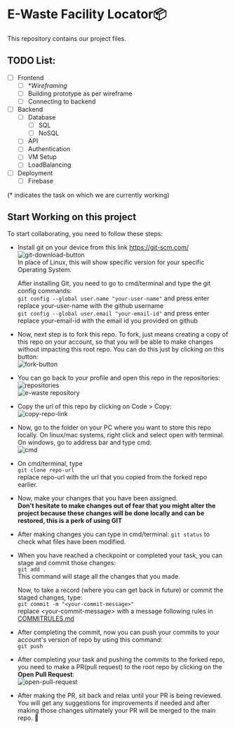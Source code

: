 # E-Waste Facility Locator:package:
This repository contains our project files. 

## TODO List:  
- [ ] Frontend
  - [ ] **Wireframing*
  - [ ] Building prototype as per wireframe
  - [ ] Connecting to backend

- [ ] Backend
  - [ ] Database
    - [ ] SQL
    - [ ] NoSQL 
  - [ ] API
  - [ ] Authentication
  - [ ] VM Setup
  - [ ] LoadBalancing

- [ ] Deployment
  - [ ] Firebase

(*  indicates the task on which we are currently working)

## Start Working on this project
To start collaborating, you need to follow these steps:
- Install git on your device from this link https://git-scm.com/  
  ![git-download-button](https://github.com/yr1404/e-waste_facility_locator/assets/136597852/db1778a8-e93d-4108-8128-41f7c4e0ea4b)  
In place of Linux, this will show specific version for your specific Operating System.
  
  After installing Git, you need to go to cmd/terminal and type the git config commands:  
  `git config --global user.name "your-user-name"` and press enter  
  replace your-user-name with the github username  
  `git config --global user.email "your-email-id"` and press enter  
  replace your-email-id with the email id you provided on github  

- Now, next step is to fork this repo. To fork, just means creating a copy of this repo on your account, so that you will be able to make changes without impacting this root repo. You can do this just by clicking on this button:  
  ![fork-button](https://github.com/yr1404/e-waste_facility_locator/assets/136597852/8d7b9e3d-91ae-432b-8063-7668b825c3ba)

- You can go back to your profile and open this repo in the repositories:  
  ![repositories](https://github.com/yr1404/e-waste_facility_locator/assets/136597852/63471e83-5804-4c78-b2ad-3fdad69d9532)  
  ![e-waste repository](https://github.com/yr1404/e-waste_facility_locator/assets/136597852/7c5eba30-2361-4283-a8be-451fad8af8f3)
  
- Copy the url of this repo by clicking on Code > Copy:  
  ![copy-repo-link](https://github.com/yr1404/e-waste_facility_locator/assets/136597852/f7b53f89-1de6-4429-881f-591e9f3ee046)  

- Now, go to the folder on your PC where you want to store this repo locally.
  On linux/mac systems, right click and select open with terminal.  
  On windows, go to address bar and type cmd:  
  ![cmd](https://github.com/yr1404/e-waste_facility_locator/assets/136597852/87a3ebaa-6fbe-4dc0-9f2c-c9842cc48701)

- On cmd/terminal, type  
  `git clone repo-url`  
  replace repo-url with the url that you copied from the forked repo earlier.

- Now, make your changes that you have been assigned.  
  **Don't hesitate to make changes out of fear that you might alter the project because these changes will be done locally and can be restored, this is a perk of using GIT**
  
- After making changes you can type in cmd/terminal:
  `git status`
  to check what files have been modified.

- When you have reached a checkpoint or completed your task, you can stage and commit those changes:  
  `git add .`  
  This command will stage all the changes that you made.

  Now, to take a record (where you can get back in future) or commit the staged changes, type:  
  `git commit -m "<your-commit-message>"`  
  replace \<your-commit-message> with a message following rules in [COMMITRULES.md](./COMMITRULES.md)

- After completing the commit, now you can push your commits to your account's version of repo by using this command:  
  `git push`
  
- After completing your task and pushing the commits to the forked repo, you need to make a PR(pull request) to the root repo by clicking on the **Open Pull Request**:  
  ![open-pull-request](https://github.com/yr1404/e-waste_facility_locator/assets/136597852/fa8b262a-0024-473b-a68c-da43ad6fc8ce)

- After making the PR, sit back and relax until your PR is being reviewed.  
  You will get any suggestions for improvements if needed and after making those changes ultimately your PR will be merged to the main repo. :tada:


  



  
